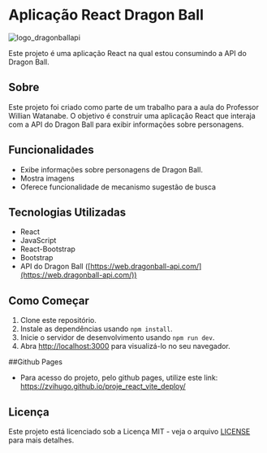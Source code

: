 # Aplicação React Dragon Ball

![logo_dragonballapi](https://github.com/zVihugo/proje_react_vite_deploy/assets/118476125/8e8b319b-7ded-4b77-89d8-9c2654abe132)

Este projeto é uma aplicação React na qual estou consumindo a API do Dragon Ball.

## Sobre

Este projeto foi criado como parte de um trabalho para a aula do Professor Willian Watanabe. O objetivo é construir uma aplicação React que interaja com a API do Dragon Ball para exibir informações sobre personagens.

## Funcionalidades

- Exibe informações sobre personagens de Dragon Ball.
- Mostra imagens
- Oferece funcionalidade de mecanismo sugestão de busca

## Tecnologias Utilizadas

- React
- JavaScript
- React-Bootstrap
- Bootstrap
- API do Dragon Ball ([https://web.dragonball-api.com/](https://web.dragonball-api.com/))

## Como Começar

1. Clone este repositório.
2. Instale as dependências usando `npm install`.
3. Inicie o servidor de desenvolvimento usando `npm run dev`.
4. Abra [http://localhost:3000](http://localhost:3000) para visualizá-lo no seu navegador.

##Github Pages

- Para acesso do projeto, pelo github pages, utilize este link: https://zvihugo.github.io/proje_react_vite_deploy/

## Licença

Este projeto está licenciado sob a Licença MIT - veja o arquivo [LICENSE](LICENSE) para mais detalhes.
